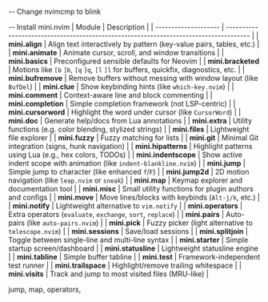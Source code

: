 -- Change nvimcmp to blink

-- Install mini.nvim
| Module               | Description                                                                           |
| -------------------- | ------------------------------------------------------------------------------------- |
| **mini.align**       | Align text interactively by pattern (key-value pairs, tables, etc.)                   |
| **mini.animate**     | Animate cursor, scroll, and window transitions                                        |
| **mini.basics**      | Preconfigured sensible defaults for Neovim                                            |
| **mini.bracketed**   | Motions like `[b` `]b`, `[q` `]q`, `[l` `]l` for buffers, quickfix, diagnostics, etc. |
| **mini.bufremove**   | Remove buffers without messing with window layout (like `BufDel`)                     |
| **mini.clue**        | Show keybinding hints (like `which-key.nvim`)                                         |
| **mini.comment**     | Context-aware line and block commenting                                               |
| **mini.completion**  | Simple completion framework (not LSP-centric)                                         |
| **mini.cursorword**  | Highlight the word under cursor (like `CursorWord`)                                   |
| **mini.doc**         | Generate help/docs from Lua annotations                                               |
| **mini.extra**       | Utility functions (e.g. color blending, stylized strings)                             |
| **mini.files**       | Lightweight file explorer                                                             |
| **mini.fuzzy**       | Fuzzy matching for lists                                                              |
| **mini.git**         | Minimal Git integration (signs, hunk navigation)                                      |
| **mini.hipatterns**  | Highlight patterns using Lua (e.g., hex colors, TODOs)                                |
| **mini.indentscope** | Show active indent scope with animation (like `indent-blankline.nvim`)                |
| **mini.jump**        | Simple jump to character (like enhanced `f`/`F`)                                      |
| **mini.jump2d**      | 2D motion navigation (like `leap.nvim` or `sneak`)                                    |
| **mini.map**         | Keymap explorer and documentation tool                                                |
| **mini.misc**        | Small utility functions for plugin authors and configs                                |
| **mini.move**        | Move lines/blocks with keybinds (`Alt-j/k`, etc.)                                     |
| **mini.notify**      | Lightweight alternative to `vim.notify`                                               |
| **mini.operators**   | Extra operators (`evaluate`, `exchange`, `sort`, `replace`)                           |
| **mini.pairs**       | Auto-pairs (like `auto-pairs.nvim`)                                                   |
| **mini.pick**        | Fuzzy picker (light alternative to `telescope.nvim`)                                  |
| **mini.sessions**    | Save/load sessions                                                                    |
| **mini.splitjoin**   | Toggle between single-line and multi-line syntax                                      |
| **mini.starter**     | Simple startup screen/dashboard                                                       |
| **mini.statusline**  | Lightweight statusline engine                                                         |
| **mini.tabline**     | Simple buffer tabline                                                                 |
| **mini.test**        | Framework-independent test runner                                                     |
| **mini.trailspace**  | Highlight/remove trailing whitespace                                                  |
| **mini.visits**      | Track and jump to most visited files (MRU-like)                                       |

jump,
map,
operators,

